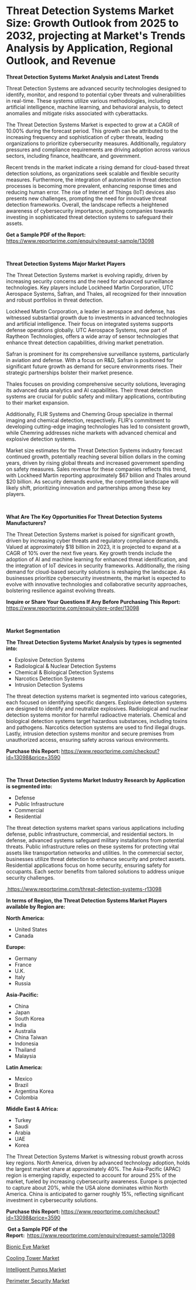 <p><h1>Threat Detection Systems Market Size: Growth Outlook from 2025 to 2032, projecting at Market's Trends Analysis by Application, Regional Outlook, and Revenue</h1></p><p><strong>Threat Detection Systems Market Analysis and Latest Trends</strong></p>
<p><p>Threat Detection Systems are advanced security technologies designed to identify, monitor, and respond to potential cyber threats and vulnerabilities in real-time. These systems utilize various methodologies, including artificial intelligence, machine learning, and behavioral analysis, to detect anomalies and mitigate risks associated with cyberattacks.</p><p>The Threat Detection Systems Market is expected to grow at a CAGR of 10.00% during the forecast period. This growth can be attributed to the increasing frequency and sophistication of cyber threats, leading organizations to prioritize cybersecurity measures. Additionally, regulatory pressures and compliance requirements are driving adoption across various sectors, including finance, healthcare, and government.</p><p>Recent trends in the market indicate a rising demand for cloud-based threat detection solutions, as organizations seek scalable and flexible security measures. Furthermore, the integration of automation in threat detection processes is becoming more prevalent, enhancing response times and reducing human error. The rise of Internet of Things (IoT) devices also presents new challenges, prompting the need for innovative threat detection frameworks. Overall, the landscape reflects a heightened awareness of cybersecurity importance, pushing companies towards investing in sophisticated threat detection systems to safeguard their assets.</p></p>
<p><strong>Get a Sample PDF of the Report:&nbsp;</strong> <a href="https://www.reportprime.com/enquiry/request-sample/13098?utm_campaign=1990&utm_medium=2&utm_source=Github&utm_content=ia&utm_term=19032025&utm_id=threat-detection-systems">https://www.reportprime.com/enquiry/request-sample/13098</a></p>
<p>&nbsp;</p>
<p><strong>Threat Detection Systems Major Market Players</strong></p>
<p><p>The Threat Detection Systems market is evolving rapidly, driven by increasing security concerns and the need for advanced surveillance technologies. Key players include Lockheed Martin Corporation, UTC Aerospace Systems, Safran, and Thales, all recognized for their innovation and robust portfolios in threat detection.</p><p>Lockheed Martin Corporation, a leader in aerospace and defense, has witnessed substantial growth due to investments in advanced technologies and artificial intelligence. Their focus on integrated systems supports defense operations globally. UTC Aerospace Systems, now part of Raytheon Technologies, offers a wide array of sensor technologies that enhance threat detection capabilities, driving market penetration.</p><p>Safran is prominent for its comprehensive surveillance systems, particularly in aviation and defense. With a focus on R&D, Safran is positioned for significant future growth as demand for secure environments rises. Their strategic partnerships bolster their market presence.</p><p>Thales focuses on providing comprehensive security solutions, leveraging its advanced data analytics and AI capabilities. Their threat detection systems are crucial for public safety and military applications, contributing to their market expansion. </p><p>Additionally, FLIR Systems and Chemring Group specialize in thermal imaging and chemical detection, respectively. FLIR's commitment to developing cutting-edge imaging technologies has led to consistent growth, while Chemring addresses niche markets with advanced chemical and explosive detection systems.</p><p>Market size estimates for the Threat Detection Systems industry forecast continued growth, potentially reaching several billion dollars in the coming years, driven by rising global threats and increased government spending on safety measures. Sales revenue for these companies reflects this trend, with Lockheed Martin reporting approximately $67 billion and Thales around $20 billion. As security demands evolve, the competitive landscape will likely shift, prioritizing innovation and partnerships among these key players.</p></p>
<p>&nbsp;</p>
<p><strong>What Are The Key Opportunities For Threat Detection Systems Manufacturers?</strong></p>
<p><p>The Threat Detection Systems market is poised for significant growth, driven by increasing cyber threats and regulatory compliance demands. Valued at approximately $18 billion in 2023, it is projected to expand at a CAGR of 10% over the next five years. Key growth trends include the adoption of AI and machine learning for enhanced threat identification, and the integration of IoT devices in security frameworks. Additionally, the rising demand for cloud-based security solutions is reshaping the landscape. As businesses prioritize cybersecurity investments, the market is expected to evolve with innovative technologies and collaborative security approaches, bolstering resilience against evolving threats.</p></p>
<p><strong>Inquire or Share Your Questions If Any Before Purchasing This Report:</strong> <a href="https://www.reportprime.com/enquiry/pre-order/13098?utm_campaign=1990&utm_medium=2&utm_source=Github&utm_content=ia&utm_term=19032025&utm_id=threat-detection-systems">https://www.reportprime.com/enquiry/pre-order/13098</a></p>
<p>&nbsp;</p>
<p><strong>Market Segmentation</strong></p>
<p><strong>The Threat Detection Systems Market Analysis by types is segmented into:</strong></p>
<p><ul><li>Explosive Detection Systems</li><li>Radiological & Nuclear Detection Systems</li><li>Chemical & Biological Detection Systems</li><li>Narcotics Detection Systems</li><li>Intrusion Detection Systems</li></ul></p>
<p><p>The threat detection systems market is segmented into various categories, each focused on identifying specific dangers. Explosive detection systems are designed to identify and neutralize explosives. Radiological and nuclear detection systems monitor for harmful radioactive materials. Chemical and biological detection systems target hazardous substances, including toxins and pathogens. Narcotics detection systems are used to find illegal drugs. Lastly, intrusion detection systems monitor and secure premises from unauthorized access, ensuring safety across various environments.</p></p>
<p><strong>Purchase this Report:&nbsp;</strong><a href="https://www.reportprime.com/checkout?id=13098&price=3590&utm_campaign=1990&utm_medium=2&utm_source=Github&utm_content=ia&utm_term=19032025&utm_id=threat-detection-systems">https://www.reportprime.com/checkout?id=13098&price=3590</a></p>
<p>&nbsp;</p>
<p><strong>The Threat Detection Systems Market Industry Research by Application is segmented into:</strong></p>
<p><ul><li>Defense</li><li>Public Infrastructure</li><li>Commercial</li><li>Residential</li></ul></p>
<p><p>The threat detection systems market spans various applications including defense, public infrastructure, commercial, and residential sectors. In defense, advanced systems safeguard military installations from potential threats. Public infrastructure relies on these systems for protecting vital assets like transportation networks and utilities. In the commercial sector, businesses utilize threat detection to enhance security and protect assets. Residential applications focus on home security, ensuring safety for occupants. Each sector benefits from tailored solutions to address unique security challenges.</p></p>
<p><a href="https://www.reportprime.com/threat-detection-systems-r13098?utm_campaign=1990&utm_medium=2&utm_source=Github&utm_content=ia&utm_term=19032025&utm_id=threat-detection-systems">&nbsp;https://www.reportprime.com/threat-detection-systems-r13098</a></p>
<p><strong>In terms of Region, the Threat Detection Systems Market Players available by Region are:</strong></p>
<p>
    <p> <strong> North America: </strong>
        <ul>
            <li>United States</li>
            <li>Canada</li>
        </ul>
        </p> 
    <p> <strong> Europe: </strong>
        <ul>
            <li>Germany</li>
            <li>France</li>
            <li>U.K.</li>
            <li>Italy</li>
            <li>Russia</li>
        </ul>
        </p> 
    <p> <strong> Asia-Pacific: </strong>
        <ul>
            <li>China</li>
            <li>Japan</li>
            <li>South Korea</li>
            <li>India</li>
            <li>Australia</li>
            <li>China Taiwan</li>
            <li>Indonesia</li>
            <li>Thailand</li>
            <li>Malaysia</li>
        </ul>
        </p> 
    <p> <strong> Latin America: </strong>
        <ul>
            <li>Mexico</li>
            <li>Brazil</li>
            <li>Argentina Korea</li>
            <li>Colombia</li>
        </ul>
        </p> 
    <p> <strong> Middle East & Africa: </strong>
        <ul>
            <li>Turkey</li>
            <li>Saudi</li>
            <li>Arabia</li>
            <li>UAE</li>
            <li>Korea</li>
        </ul>
    </p>
    </p>
<p><p>The Threat Detection Systems Market is witnessing robust growth across key regions. North America, driven by advanced technology adoption, holds the largest market share at approximately 40%. The Asia-Pacific (APAC) region is emerging rapidly, expected to account for around 25% of the market, fueled by increasing cybersecurity awareness. Europe is projected to capture about 20%, while the USA alone dominates within North America. China is anticipated to garner roughly 15%, reflecting significant investment in cybersecurity solutions.</p></p>
<p><strong>Purchase this Report: </strong><a href="https://www.reportprime.com/checkout?id=13098&price=3590&utm_campaign=1990&utm_medium=2&utm_source=Github&utm_content=ia&utm_term=19032025&utm_id=threat-detection-systems">https://www.reportprime.com/checkout?id=13098&price=3590</a></p>
<p>&nbsp;<strong>Get a Sample PDF of the Report:&nbsp;&nbsp;</strong><a href="https://www.reportprime.com/enquiry/request-sample/13098?utm_campaign=1990&utm_medium=2&utm_source=Github&utm_content=ia&utm_term=19032025&utm_id=threat-detection-systems">https://www.reportprime.com/enquiry/request-sample/13098</a></p>
<p><strong></strong></p>
<p><p><a href="https://github.com/duerknikko44/Market-Research-Report-List-1/blob/main/bionic-eye-market.md?utm_campaign=1990&utm_medium=2&utm_source=Github&utm_content=ia&utm_term=19032025&utm_id=threat-detection-systems">Bionic Eye Market</a></p><p><a href="https://github.com/kreilkoffas4/Market-Research-Report-List-1/blob/main/cooling-tower-market.md?utm_campaign=1990&utm_medium=2&utm_source=Github&utm_content=ia&utm_term=19032025&utm_id=threat-detection-systems">Cooling Tower Market</a></p><p><a href="https://github.com/darouthiamnl/Market-Research-Report-List-1/blob/main/intelligent-pumps-market.md?utm_campaign=1990&utm_medium=2&utm_source=Github&utm_content=ia&utm_term=19032025&utm_id=threat-detection-systems">Intelligent Pumps Market</a></p><p><a href="https://github.com/poskaturovtl/Market-Research-Report-List-1/blob/main/perimeter-security-market.md?utm_campaign=1990&utm_medium=2&utm_source=Github&utm_content=ia&utm_term=19032025&utm_id=threat-detection-systems">Perimeter Security Market</a></p></p>